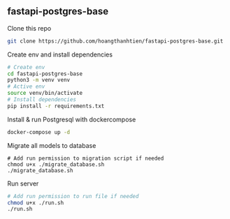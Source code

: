 ## fastapi-postgres-base

Clone this repo
```bash
git clone https://github.com/hoangthanhtien/fastapi-postgres-base.git
```

Create env and install dependencies

```bash
# Create env
cd fastapi-postgres-base
python3 -m venv venv
# Active env
source venv/bin/activate
# Install dependencies
pip install -r requirements.txt
```
Install & run Postgresql with dockercompose

```bash
docker-compose up -d
```

Migrate all models to database

```
# Add run permission to migration script if needed 
chmod u+x ./migrate_database.sh
./migrate_database.sh
```

Run server

```bash
# Add run permission to run file if needed 
chmod u+x ./run.sh
./run.sh
```
